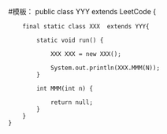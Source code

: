 #模板：
    public class YYY extends LeetCode {
    
        final static class XXX  extends YYY{
    
            static void run() {
    
                XXX XXX = new XXX();
    
                System.out.println(XXX.MMM(N));
            }
    
            int MMM(int n) {
    
                return null;
            }
        }
    }